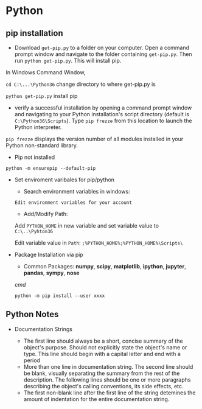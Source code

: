# Python

## pip installation

  * Download `get-pip.py` to a folder on your computer. Open a command prompt window and navigate to the folder containing `get-pip.py`. Then run `python get-pip.py`. This will install pip.
  
  In Windows Command Window,
  
  `cd C:\...\Python36` change directory to where get-pip.py is
  
  `python get-pip.py`  install pip
  
  * verify a successful installation by opening a command prompt window and navigating to your Python installation's script directory (default is `C:\Python36\Scripts`). Type `pip frezze` from this location to launch the Python interpreter.
  
  `pip frezze` displays the version number of all modules installed in your Python non-standard library.
  
  * Pip not installed
  
  `python -m ensurepip --default-pip`
 
  * Set enviroment varibales for pip/python
  
    - Search environment variables in windows:
    
    `Edit environment variables for your account`
    
    - Add/Modify Path:
    
    Add `PYTHON_HOME` in new variable and set variable value to `C:\..\Pyhton36`
    
    Edit variable value in `Path`: `;%PYTHON_HOME%;%PYTHON_HOME%\Scripts\`
    
  * Package Installation via pip
        
    - Common Packages: **numpy**, **scipy**, **matplotlib**, **ipython**, **jupyter**, **pandas**, **sympy**, **nose**
    
    _cmd_
    
    `python -m pip install --user xxxx`
    
    
    
## Python Notes

  * Documentation Strings
  
    * The first line should always be a short, concise summary of the object's purpose. Should not explicitly state the object's name or type. This line should begin with a capital letter and end with a period
    * More than one line in documentation string. The second line should be blank, visually separating the summary from the rest of the description. The following lines should be one or more paragraphs describing the object's calling conventions, its side effects, etc.
    * The first non-blank line after the first line of the string detemines the amount of indentation for the entire documentation string.
  
    
    
    
